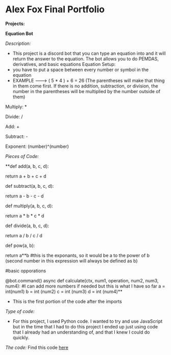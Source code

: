 # Alex Fox Final Portfolio
**Projects:**

**Equation Bot**

_Description:_

- This project is a discord bot that you can type an equation into and it will return the answer to the equation. The bot allows you to do PEMDAS, derivatives, and basic equations
Equation Setup:
- you have to put a space between every number or symbol in the equation
- EXAMPLE ---> ( 5 * 4 ) + 6 = 26 (The parentheses will make  that thing in them come first. If there is no addition, subtraction, or division, the number in the parentheses will be multiplied by the number outside of them)
  
Multiply: *

Divide: /

Add: +

Subtract: -

Exponent: (number)^(number)

_Pieces of Code:_

**def add(a, b, c, d):

   return a + b + c + d

def subtract(a, b, c, d):

   return a - b - c - d

def multiply(a, b, c, d):

   return a * b * c * d

def divide(a, b, c, d):

   return a / b / c / d

def pow(a, b):
   
   return a**b #this is the exponants, so it would be a to the power of b (second number in this expression will always be defined as b)

#basic opporations

@bot.command()
async def calculate(ctx, num1, operation, num2, num3, num4):
   #I can add more numbers if needed but this is what I have so far
   a = int(num1) 
   b = int (num2)
   c = int (num3)
   d = int (num4)**

   - This is the first portion of the code after the imports

_Type of code:_

- For this project, I used Python code. I wanted to try and use JavaScript but in the time that I had to do this project I ended up just using code that I already had an understanding of, and that I knew I could do quickly.

_The code:_
Find this code [here](https://github.com/alexfox06/EquationBot)
